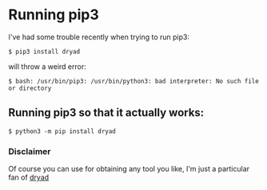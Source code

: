 # Running pip3
I've had some trouble recently when trying to run pip3:

```
$ pip3 install dryad
```
will throw a weird error:

```
$ bash: /usr/bin/pip3: /usr/bin/python3: bad interpreter: No such file or directory
```

## Running pip3 so that it actually works:

```
$ python3 -m pip install dryad
```

### Disclaimer
Of course you can use for obtaining any tool you like, I'm just a particular fan of [dryad](https://github.com/k-florek/dryad)
